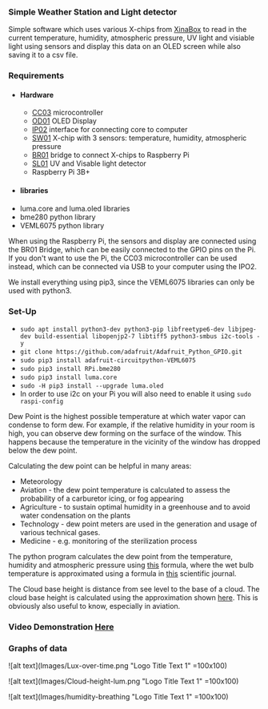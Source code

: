### Simple Weather Station and Light detector 
Simple software which uses various X-chips from [XinaBox](https://www.xinabox.cc) to read in the current temperature, humidity, atmospheric pressure, UV light and visiable light using sensors and display this data on an OLED screen while also saving it to a csv file.  

### Requirements 
 - #### Hardware
   - [CC03](https://www.xinabox.cc/collections/core/products/cc03) microcontroller
   - [OD01](https://www.xinabox.cc/collections/output/products/od01) OLED Display 
   - [IP02](https://www.xinabox.cc/collections/interfaces-1/products/ip01) interface for connecting core to computer
   - [SW01](https://www.xinabox.cc/collections/sensor/products/sw01) X-chip with 3 sensors: temperature, humidity, atmospheric pressure
   - [BR01](https://www.xinabox.cc/collections/bridges/products/br01) bridge to connect X-chips to Raspberry Pi
   - [SL01](https://xinabox.cc/collections/sensors/products/sl01) UV and Visable light detector
   - Raspberry Pi 3B+ 
 - #### libraries 
  - luma.core and luma.oled libraries
  - bme280 python library
  - VEML6075 python library

 When using the Raspberry Pi, the sensors and display are connected using the BR01 Bridge, which can be easily connected to the GPIO pins on the Pi. 
 If you don't want to use the Pi, the CC03 microcontroller can be used instead, which can be connected via USB to your computer using the IPO2. 

We install everything using pip3, since the VEML6075 libraries can only be used with python3.

### Set-Up
 - `sudo apt install python3-dev python3-pip libfreetype6-dev libjpeg-dev build-essential libopenjp2-7 libtiff5 python3-smbus i2c-tools -y`
 - `git clone https://github.com/adafruit/Adafruit_Python_GPIO.git`
 - `sudo pip3 install adafruit-circuitpython-VEML6075`
 - `sudo pip3 install RPi.bme280`
 - `sudo pip3 install luma.core`
 - `sudo -H pip3 install --upgrade luma.oled`
 - In order to use i2c on your Pi you will also need to enable it using `sudo raspi-config`

Dew Point is the highest possible temperature at which water vapor can condense to form dew. For example, if the relative humidity in your room is high, you can observe dew forming on the surface of the window. This happens because the temperature in the vicinity of the window has dropped below the dew point.

Calculating the dew point can be helpful in many areas: 
 - Meteorology
 - Aviation - the dew point temperature is calculated to assess the probability of a carburetor icing, or fog appearing
 - Agriculture - to sustain optimal humidity in a greenhouse and to avoid water condensation on the plants
 - Technology - dew point meters are used in the generation and usage of various technical gases.
 - Medicine - e.g. monitoring of the sterilization process

The python program calculates the dew point from the temperature, humidity and atmospheric pressure using [this](https://en.wikipedia.org/wiki/Dew_point#Calculating_the_dew_point) formula, where the wet bulb temperature is approximated using a formula in [this](https://journals.ametsoc.org/doi/pdf/10.1175/BAMS-D-16-0246.1) scientific journal.

The Cloud base height is distance from see level to the base of a cloud. The cloud base height is calculated using the approximation shown [here](https://en.wikipedia.org/wiki/Cloud_base). This is obviously also useful to know, especially in aviation. 

### Video Demonstration [Here](https://youtu.be/yRiE1-ey24E)

### Graphs of data

![alt text](Images/Lux-over-time.png "Logo Title Text 1" =100x100)

![alt text](Images/Cloud-height-lum.png "Logo Title Text 1" =100x100)

![alt text](Images/humidity-breathing "Logo Title Text 1" =100x100)
